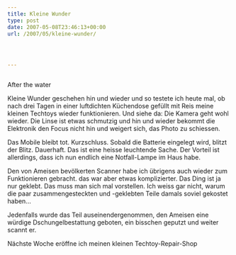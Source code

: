 ```yaml
---
title: Kleine Wunder
type: post
date: 2007-05-08T23:46:13+00:00
url: /2007/05/kleine-wunder/




---
```

<div class="flickr">
  <a href="http://www.flickr.com/photos/schreibblogade/490810588/"><img src="//farm1.static.flickr.com/205/490810588_bf67cb18ae.jpg" class="flickr-photo" alt="" /></a></p>

  <p>
    After the water
  </p>
</div>

Kleine Wunder geschehen hin und wieder und so testete ich heute mal, ob nach drei Tagen in einer luftdichten Küchendose gefüllt mit Reis meine kleinen Techtoys wieder funktionieren. Und siehe da: Die Kamera geht wohl wieder. Die Linse ist etwas schmutzig und hin und wieder bekommt die Elektronik den Focus nicht hin und weigert sich, das Photo zu schiessen.

Das Mobile bleibt tot. Kurzschluss. Sobald die Batterie eingelegt wird, blitzt der Blitz. Dauerhaft. Das ist eine heisse leuchtende Sache. Der Vorteil ist allerdings, dass ich nun endlich eine Notfall-Lampe im Haus habe.

Den von Ameisen bevölkerten Scanner habe ich übrigens auch wieder zum Funktionieren gebracht. das war aber etwas komplizierter. Das Ding ist ja nur geklebt. Das muss man sich mal vorstellen. Ich weiss gar nicht, warum die paar zusammengesteckten und -geklebten Teile damals soviel gekostet haben...

Jedenfalls wurde das Teil auseinendergenommen, den Ameisen eine würdige Dschungelbestattung geboten, ein bisschen geputzt und weiter scannt er.

Nächste Woche eröffne ich meinen kleinen Techtoy-Repair-Shop
